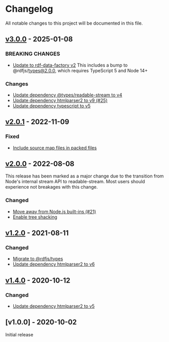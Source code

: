 # Changelog
All notable changes to this project will be documented in this file.

<a name="v3.0.0"></a>
## [v3.0.0](https://github.com/rubensworks/microdata-rdf-streaming-parser.js/compare/v2.0.1...v3.0.0) - 2025-01-08

### BREAKING CHANGES
* [Update to rdf-data-factory v2](https://github.com/rubensworks/microdata-rdf-streaming-parser.js/commit/bc4842bc508c66dcd4900114de8f1ceb08b0211e)
    This includes a bump to @rdfjs/types@2.0.0, which requires TypeScript 5 and Node 14+

### Changes
* [Update dependency @types/readable-stream to v4](https://github.com/rubensworks/microdata-rdf-streaming-parser.js/commit/bc2fce70c62a06fafd51c10518ef18b599e97392)
* [Update dependency htmlparser2 to v9 (#25)](https://github.com/rubensworks/microdata-rdf-streaming-parser.js/commit/9814fb1123b64aae232d1bf0db0ab6fad4ea51a8)
* [Update dependency typescript to v5](https://github.com/rubensworks/microdata-rdf-streaming-parser.js/commit/926824dcc157a82947f3cd5018d137e3777fd230)

<a name="v2.0.1"></a>
## [v2.0.1](https://github.com/rubensworks/microdata-rdf-streaming-parser.js/compare/v2.0.0...v2.0.1) - 2022-11-09

### Fixed
* [Include source map files in packed files](https://github.com/rubensworks/microdata-rdf-streaming-parser.js/commit/b3cf997e4d7cd46d2cfec94ceae15e011deb4f08)

<a name="v2.0.0"></a>
## [v2.0.0](https://github.com/rubensworks/microdata-rdf-streaming-parser.js/compare/v1.2.0...v2.0.0) - 2022-08-08

This release has been marked as a major change due to the transition from Node's internal stream API to readable-stream. Most users should experience not breakages with this change.

### Changed
* [Move away from Node.js built-ins (#21)](https://github.com/rubensworks/microdata-rdf-streaming-parser.js/commit/99266f3d8e3612efb6df7551cce43db3f0b3eb08)
* [Enable tree shacking](https://github.com/rubensworks/microdata-rdf-streaming-parser.js/commit/f835cb52f76363adf5f35948b7e603839a8f9290)

<a name="v1.2.0"></a>
## [v1.2.0](https://github.com/rubensworks/microdata-rdf-streaming-parser.js/compare/v1.1.0...v1.2.0) - 2021-08-11

### Changed
* [Migrate to @rdfjs/types](https://github.com/rubensworks/microdata-rdf-streaming-parser.js/commit/c23b9384e7301a322e2ec738660cb72c189b59c5)
* [Update dependency htmlparser2 to v6](https://github.com/rubensworks/microdata-rdf-streaming-parser.js/commit/52043323f08c59c69329aa2934ca90eba318cf94)

<a name="v1.4.0"></a>
## [v1.4.0](https://github.com/rubensworks/microdata-rdf-streaming-parser.js/compare/v1.3.0...v1.4.0) - 2020-10-12

### Changed
* [Update dependency htmlparser2 to v5](https://github.com/rubensworks/microdata-rdf-streaming-parser.js/commit/2b89e7ae7e1a839fd5170a352aeb8ad8bbb50447)

<a name="v1.0.0"></a>
## [v1.0.0] - 2020-10-02

Initial release
